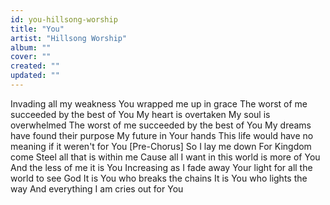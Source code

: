 ```yaml
---
id: you-hillsong-worship
title: "You"
artist: "Hillsong Worship"
album: ""
cover: ""
created: ""
updated: ""
---
```


Invading all my weakness
You wrapped me up in grace
The worst of me succeeded by the best of You
My heart is overtaken
My soul is overwhelmed
The worst of me succeeded by the best of You
My dreams have found their purpose
My future in Your hands
This life would have no meaning if it weren't for You
[Pre-Chorus]
So I lay me down
For Kingdom come
Steel all that is within me
Cause all I want in this world is more of You
And the less of me it is You
Increasing as I fade away
Your light for all the world to see
God It is You who breaks the chains
It is You who lights the way
And everything I am cries out for You